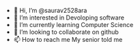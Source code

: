 - 👋 Hi, I’m @saurav2528ara
- 👀 I’m interested in Devoloping software
- 🌱 I’m currently learning Computer Science
- 💞️ I’m looking to collaborate on github
- 📫 How to reach me My senior told me

<!---
saurav2528ara/saurav2528ara is a ✨ special ✨ repository because its `README.md` (this file) appears on your GitHub profile.
You can click the Preview link to take a look at your changes.
--->

